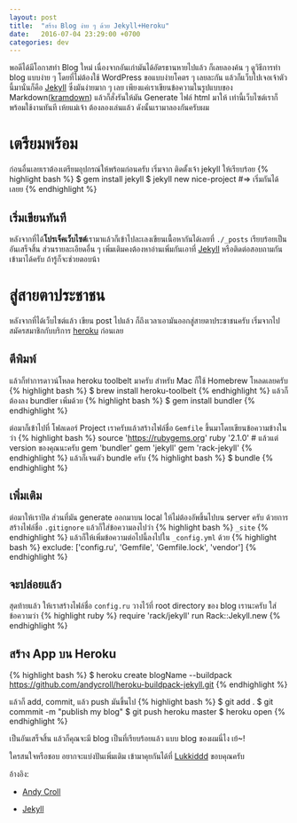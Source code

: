 ```yaml
---
layout: post
title:  "สร้าง Blog ง่าย ๆ ด้วย Jekyll+Heroku"
date:   2016-07-04 23:29:00 +0700
categories: dev
---
```

พอดีได้มีโอกาสทำ Blog ใหม่ เนื่องจากอันเก่ามันได้อัตรธานหายไปแล้ว ก็เลยลองค้น ๆ ดูวิธีการทำ blog แบบง่าย ๆ โดยที่ไม่ต้องใช้ WordPress ขอแบบง่ายโคตร ๆ เลยละกัน แล้วก็แว็บไปเจอเจ้าตัวนี้มานั่นก็คือ [Jekyll](https://jekyllrb.com/) ซึ่งมันง่ายมาก ๆ เลย เพียงแค่เราเขียนข้อความในรูปแบบของ Markdown([kramdown](http://kramdown.gettalong.org/)) แล้วก็สั่งรันให้มัน Generate ไฟล์ html มาให้ เท่านี้เว็บไซต์เราก็พร้อมใช้งานทันที เห้ยแม่เจ้า ต้องลองเล่นแล้ว ดังนั้นเรามาลองกันครับผม

# เตรียมพร้อม #
ก่อนอื่นเลยเราต้องเตรียมอุปกรณ์ให้พร้อมก่อนครับ เริ่มจาก ติดตั้งเจ้า jekyll ให้เรียบร้อย
{% highlight bash %}
$ gem install jekyll
$ jekyll new nice-project
#=> เริ่มกันได้เลยย
{% endhighlight %}

## เริ่มเขียนทันที ##
หลังจากที่ได้**โปรเจ็คเว็บไซต์**เรามาแล้วก็เข้าไปละเลงเขียนเนื้อหากันได้เลยที่ `./_posts` เรียบร้อยเป็นอันเสร็จสิ้น ส่วนรายละเอียดอื่น ๆ เพิ่มเติมคงต้องหาอ่านเพิ่มกันเอาที่ [Jekyll](https://jekyllrb.com/) หรือติดต่อสอบถามกันเข้ามาได้ครับ ถ้ารู้ก็จะช่วยตอบน้า

# สู่สายตาประชาชน #
หลังจากที่ได้เว็บไซต์แล้ว เขียน post ไปแล้ว ก็ถึงเวลาเอามันออกสู่สายตาประชาชนครับ เริ่มจากไปสมัครสมาชิกกับบริการ [heroku](https://www.heroku.com/) ก่อนเลย

## ตีพิมพ์ ##
แล้วก็ทำการดาวน์โหลด heroku toolbelt มาครับ สำหรับ Mac ก็ใช้ Homebrew โหลดเลยครับ
{% highlight bash %}
$ brew install heroku-toolbelt
{% endhighlight %}
แล้วก็ต้องลง bundler เพิ่มด้วย
{% highlight bash %}
$ gem install bundler
{% endhighlight %}

ต่อมาก็เข้าไปที่ โฟลเดอร์ Project เราครับแล้วสร้างไฟล์ชื่อ `Gemfile` ขึ้นมาโดยเขียนข้อความข้างในว่า
{% highlight bash %}
source 'https://rubygems.org'
ruby '2.1.0' # แล้วแต่ version ของคุณนะครับ
gem 'bundler'
gem 'jekyll'
gem 'rack-jekyll'
{% endhighlight %}
แล้วก็เจนตัว bundle ครับ
{% highlight bash %}
$ bundle
{% endhighlight %}

## เพิ่มเติม ##
ต่อมาให้เราปิด ส่วนที่มัน generate ออกมาบน local ให้ไม่ต้องอัพขึ้นไปบน server ครับ ด้วยการสร้างไฟล์ชื่อ `.gitignore` แล้วก็ใส่ข้อความลงไปว่า
{% highlight bash %}
`_site`
{% endhighlight %}
แล้วก็ให้เพิ่มข้อความต่อไปนี้ลงไปใน `_config.yml` ด้วย
{% highlight bash %}
exclude: ['config.ru', 'Gemfile', 'Gemfile.lock', 'vendor']
{% endhighlight %}

## จะปล่อยแล้ว ##
สุดท้ายแล้ว ให้เราสร้างไฟล์ชื่อ `config.ru` วางไว้ที่ root directory ของ blog เรานะครับ ใส่ข้อความว่า
{% highlight ruby %}
require 'rack/jekyll'
run Rack::Jekyll.new
{% endhighlight %}

## สร้าง App บน Heroku ##
{% highlight bash %}
$ heroku create blogName --buildpack https://github.com/andycroll/heroku-buildpack-jekyll.git
{% endhighlight %}

แล้วก็ add, commit, แล้ว push มันขึ้นไป
{% highlight bash %}
$ git add .
$ git commmit -m "publish my blog"
$ git push heroku master
$ heroku open
{% endhighlight %}

เป็นอันเสร็จสิ้น แล้วก็คุณจะมี blog เป็นที่เรียบร้อยแล้ว แบบ blog ของผมนี่ไง เย้~!

ใครสนใจหรือชอบ อยากจะแบ่งปันเพิ่มเติม เข้ามาคุยกันได้ที่ [Lukkiddd](http://www.facebook.com/lukkiddd) ขอบคุณครับ

อ้างอิง:

* [Andy Croll](http://andycroll.com/ruby/serving-a-jekyll-blog-using-heroku/)
+ [Jekyll](https://jekyllrb.com/)
